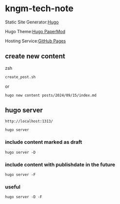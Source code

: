 # kngm-tech-note

Static Site Generator:[Hugo](https://gohugo.io/)

Hugo Theme:[Hugo PaperMod](https://github.com/adityatelange/hugo-PaperMod)

Hosting Service:[GitHub Pages](https://docs.github.com/ja/pages)

## create new content

zsh

```bash
create_post.sh
```

or 

```
hugo new content posts/2024/09/15/index.md
```

## hugo server

`http://localhost:1313/`
```
hugo server
```

### include content marked as draft

```
hugo server -D
```

### include content with publishdate in the future

```
hugo server -F
```

### useful

```
hugo server -D -F
```